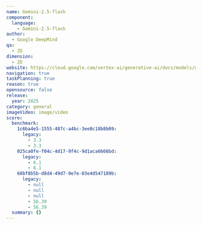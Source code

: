 ```yaml
---
name: Gemini-2.5-flash
component:
  language:
    - Gemini-2.5-flash
author:
  - Google DeepMind
qa:
  - 2D
dimension:
  - 2D
website: https://cloud.google.com/vertex-ai/generative-ai/docs/models/gemini/2-5-flash
navigation: true
taskPlanning: true
reason: true
opensource: false
release:
  year: 2025
category: general
imageVideo: image/video
score:
  benchmark:
    1c6ba4e5-1555-487c-a4bc-3ee0c18b8b09:
      legacy:
        - 3.3
        - 3.3
    025ca0fe-f04c-4d17-9f4c-9d1aca6666bd:
      legacy:
        - 6.1
        - 6.1
    68bf8b5b-d8d4-49d7-9e7e-03e4d547189b:
      legacy:
        - null
        - null
        - null
        - 56.39
        - 56.39
  summary: {}
---
```

